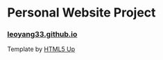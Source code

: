 # Personal Website Project
### [leoyang33.github.io](leoyang33.github.io)

Template by [HTML5 Up](https://html5up.net/)
